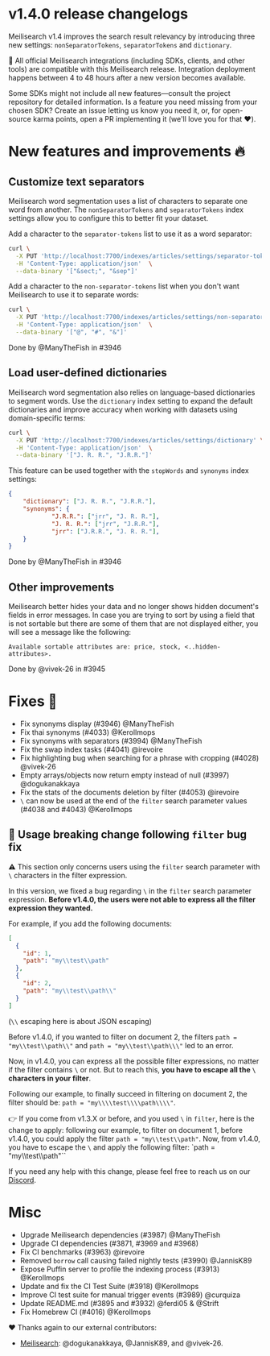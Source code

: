 # v1.4.0 release changelogs

Meilisearch v1.4 improves the search result relevancy by introducing three new settings: `nonSeparatorTokens`, `separatorTokens` and `dictionary`.

<!-- The following lines should ONLY be put in the official release changelogs -->
🧰 All official Meilisearch integrations (including SDKs, clients, and other tools) are compatible with this Meilisearch release. Integration deployment happens between 4 to 48 hours after a new version becomes available.

Some SDKs might not include all new features—consult the project repository for detailed information. Is a feature you need missing from your chosen SDK? Create an issue letting us know you need it, or, for open-source karma points, open a PR implementing it (we'll love you for that ❤️).

# New features and improvements 🔥

## Customize text separators

Meilisearch word segmentation uses a list of characters to separate one word from another. The `nonSeparatorTokens` and `separatorTokens` index settings allow you to configure this to better fit your dataset.

Add a character to the `separator-tokens` list to use it as a word separator:

```bash
curl \
  -X PUT 'http://localhost:7700/indexes/articles/settings/separator-tokens' \
  -H 'Content-Type: application/json'  \
  --data-binary '["&sect;", "&sep"]'
```

Add a character to the `non-separator-tokens` list when you don't want Meilisearch to use it to separate words:

```bash
curl \
  -X PUT 'http://localhost:7700/indexes/articles/settings/non-separator-tokens' \
  -H 'Content-Type: application/json'  \
  --data-binary '["@", "#", "&"]'
```

Done by @ManyTheFish in #3946

## Load user-defined dictionaries

Meilisearch word segmentation also relies on language-based dictionaries to segment words. Use the `dictionary` index setting to expand the default dictionaries and improve accuracy when working with datasets using domain-specific terms:

```bash
curl \
  -X PUT 'http://localhost:7700/indexes/articles/settings/dictionary' \
  -H 'Content-Type: application/json'  \
  --data-binary '["J. R. R.", "J.R.R."]'
```

This feature can be used together with the `stopWords` and `synonyms` index settings:

```json
{
    "dictionary": ["J. R. R.", "J.R.R."],
    "synonyms": {
            "J.R.R.": ["jrr", "J. R. R."],
            "J. R. R.": ["jrr", "J.R.R."],
            "jrr": ["J.R.R.", "J. R. R."],
    }
}
```

Done by @ManyTheFish in #3946

## Other improvements

Meilisearch better hides your data and no longer shows hidden document's fields in error messages. In case you are trying to sort by using a field that is not sortable but there are some of them that are not displayed either, you will see a message like the following:

```
Available sortable attributes are: price, stock, <..hidden-attributes>.
```

Done by @vivek-26 in #3945

# Fixes 🐞

* Fix synonyms display (#3946) @ManyTheFish
* Fix thai synonyms (#4033) @Kerollmops
* Fix synonyms with separators (#3994) @ManyTheFish
* Fix the swap index tasks (#4041) @irevoire
* Fix highlighting bug when searching for a phrase with cropping (#4028) @vivek-26
* Empty arrays/objects now return empty instead of null (#3997) @dogukanakkaya
* Fix the stats of the documents deletion by filter (#4053) @irevoire
* `\` can now be used at the end of the `filter` search parameter values (#4038 and #4043) @Kerollmops

## 🔴 Usage breaking change following `filter` bug fix

⚠️ This section only concerns users using the `filter` search parameter with `\` characters in the filter expression.

In this version, we fixed a bug regarding `\` in the `filter` search parameter expression. **Before v1.4.0, the users were not able to express all the filter expression they wanted.**

For example, if you add the following documents:

```json
[
  {
    "id": 1,
    "path": "my\\test\\path"
  },
  {
    "id": 2,
    "path": "my\\test\\path\\"
  }
]
```

(`\\` escaping here is about JSON escaping)

Before v1.4.0, if you wanted to filter on document 2, the filters `path = "my\\test\\path\\"` and `path = "my\\test\\path\\\"` led to an error.

Now, in v1.4.0, you can express all the possible filter expressions, no matter if the filter contains `\` or not. But to reach this, **you have to escape all the `\` characters in your filter**.

Following our example, to finally succeed in filtering on document 2, the filter should be: `path = "my\\\\test\\\\path\\\\"`.

👉 If you come from v1.3.X or before, and you used `\` in `filter`, here is the change to apply: following our example, to filter on document 1, before v1.4.0, you could apply the filter `path = "my\\test\\path"`. Now, from v1.4.0, you have to escape the `\` and apply the following filter: `path = "my\\\\test\\\\path"``

If you need any help with this change, please feel free to reach us on our [Discord](https://discord.meilisearch.com/).

# Misc

  * Upgrade Meilisearch dependencies (#3987) @ManyTheFish
  * Upgrade CI dependencies (#3871, #3969 and #3968)
  * Fix CI benchmarks (#3963) @irevoire
  * Removed `borrow` call causing failed nightly tests (#3990) @JannisK89
  * Expose Puffin server to profile the indexing process (#3913) @Kerollmops
  * Update and fix the CI Test Suite (#3918) @Kerollmops
  * Improve CI test suite for manual trigger events (#3989) @curquiza
  * Update README.md (#3895 and #3932) @ferdi05 & @Strift
  * Fix Homebrew CI (#4016) @Kerollmops

❤️ Thanks again to our external contributors:
- [Meilisearch](https://github.com/meilisearch/meilisearch): @dogukanakkaya, @JannisK89, and @vivek-26.
